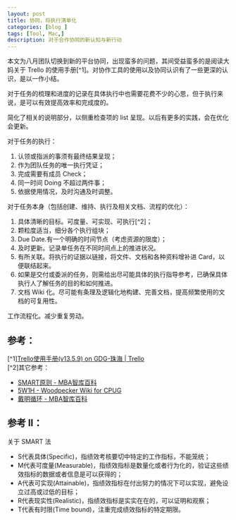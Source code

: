 ```yaml
---
layout: post
title: 协同，将执行清单化
categories: [blog ]
tags: [Tool, Mac,]
description: 对于合作协同的新认知与新行动
---
```



本文为八月团队切换到新的平台协同，出现蛮多的问题，其间受益蛮多的是阅读大妈关于 Trello 的使用手册[^1]。对协作工具的使用以及协同认识有了一些更深的认识，是以一作小结。

对于任务的梳理和进度的记录在具体执行中也需要花费不少的心思，但于执行来说，是可以有效提高效率和完成度的。

简化了相关的说明部分，以侧重检查项的 list 呈现。以后有更多的实践，会在优化会更新。

对于任务的执行：

1. 认领或指派的事须有最终结果呈现；
2. 作为团队任务的唯一执行凭证；
3. 完成需要有成员 Check； 
4. 同一时间 Doing 不超过两件事；
5. 依据使用情况，及时沟通及时调整。

对于任务本身（包括创建、维持、执行及相关文档、流程的优化）：

1. 具体清晰的目标。可度量、可实现、可执行[^2]；
2. 颗粒度适当，细分各个执行组块；
3. Due Date.有一个明确的时间节点（考虑资源的限度）；
4. 及时更新。记录单任务在不同时间点上的推进状况。
5. 有所关联。将执行的证据以链接，将文件、文档和各种资料增补进 Card，以便联结起来。
6. 如果是交付或委派的任务，则需给出尽可能具体的执行指导参考，已确保具体执行人了解任务的目的和如何推进。
7. 文档 Wiki 化。尽可能有条理及逻辑化地构建、完善文档，提高频繁使用的文档的可复用性。

工作流程化。减少重复劳动。


## 参考：

[^1][Trello使用手册(v13.5.9) on GDG-珠海 | Trello](https://trello.com/c/yBTvdA3q/32-trello-v13-5-9)  
[^2]其它参考：

  * [SMART原则 - MBA智库百科](http://wiki.mbalib.com/wiki/SMART%E5%8E%9F%E5%88%99)   
  * [5W1H - Woodpecker Wiki for CPUG](http://wiki.woodpecker.org.cn/moin/5W1H)  
  * [戴明循环 - MBA智库百科](http://wiki.mbalib.com/wiki/%E6%88%B4%E6%98%8E%E5%BE%AA%E7%8E%AF)

## 参考 II： 

关于 SMART 法

* S代表具体(Specific)，指绩效考核要切中特定的工作指标，不能笼统；
* M代表可度量(Measurable)，指绩效指标是数量化或者行为化的，验证这些绩效指标的数据或者信息是可以获得的；
* A代表可实现(Attainable)，指绩效指标在付出努力的情况下可以实现，避免设立过高或过低的目标；
* R代表现实性(Realistic)，指绩效指标是实实在在的，可以证明和观察；
* T代表有时限(Time bound)，注重完成绩效指标的特定期限。

